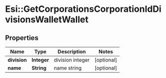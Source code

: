 # Esi::GetCorporationsCorporationIdDivisionsWalletWallet

## Properties
Name | Type | Description | Notes
------------ | ------------- | ------------- | -------------
**division** | **Integer** | division integer | [optional] 
**name** | **String** | name string | [optional] 


